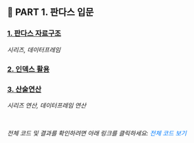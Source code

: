 <h2>📌 PART 1. 판다스 입문</h2>

<h3><a href="https://github.com/tae2On/Technical_Books_Notes/blob/main/%ED%8C%8C%EC%9D%B4%EC%8D%AC%20%EB%A8%B8%EC%8B%A0%EB%9F%AC%EB%8B%9D%20%ED%8C%90%EB%8B%A4%EC%8A%A4%20%EB%8D%B0%EC%9D%B4%ED%84%B0%20%EB%B6%84%EC%84%9D/01.%20%ED%8C%90%EB%8B%A4%EC%8A%A4%20%EC%9E%85%EB%AC%B8/1.%20%ED%8C%90%EB%8B%A4%EC%8A%A4%20%EC%9E%90%EB%A3%8C%EA%B5%AC%EC%A1%B0.md">1. 판다스 자료구조</a></h3>
<p style="font-style: italic;">시리즈, 데이터프레임</p>

<h3><a href="https://github.com/tae2On/Technical_Books_Notes/blob/main/%ED%8C%8C%EC%9D%B4%EC%8D%AC%20%EB%A8%B8%EC%8B%A0%EB%9F%AC%EB%8B%9D%20%ED%8C%90%EB%8B%A4%EC%8A%A4%20%EB%8D%B0%EC%9D%B4%ED%84%B0%20%EB%B6%84%EC%84%9D/01.%20%ED%8C%90%EB%8B%A4%EC%8A%A4%20%EC%9E%85%EB%AC%B8/2.%20%EC%9D%B8%EB%8D%B1%EC%8A%A4%20%ED%99%9C%EC%9A%A9.md">2. 인덱스 활용</a></h3>

<h3><a href="https://github.com/tae2On/Technical_Books_Notes/blob/main/%ED%8C%8C%EC%9D%B4%EC%8D%AC%20%EB%A8%B8%EC%8B%A0%EB%9F%AC%EB%8B%9D%20%ED%8C%90%EB%8B%A4%EC%8A%A4%20%EB%8D%B0%EC%9D%B4%ED%84%B0%20%EB%B6%84%EC%84%9D/01.%20%ED%8C%90%EB%8B%A4%EC%8A%A4%20%EC%9E%85%EB%AC%B8/3.%20%EC%82%B0%EC%88%A0%EC%97%B0%EC%82%B0.md">3. 산술연산</a></h3>
<p style="font-style: italic;">시리즈 연산, 데이터프레임 연산</p>
<br>
<p style="font-style: italic;">
  전체 코드 및 결과를 확인하려면 아래 링크를 클릭하세요:
  <a href="https://github.com/tae2On/Technical_Books_Notes/blob/main/%ED%8C%8C%EC%9D%B4%EC%8D%AC%20%EB%A8%B8%EC%8B%A0%EB%9F%AC%EB%8B%9D%20%ED%8C%90%EB%8B%A4%EC%8A%A4%20%EB%8D%B0%EC%9D%B4%ED%84%B0%20%EB%B6%84%EC%84%9D/01.%20%ED%8C%90%EB%8B%A4%EC%8A%A4%20%EC%9E%85%EB%AC%B8/%ED%8C%90%EB%8B%A4%EC%8A%A4_%EC%9E%85%EB%AC%B8.ipynb"
     style="font-style: italic; color: #007bff; text-decoration: none;">
     전체 코드 보기
  </a>
</p>
